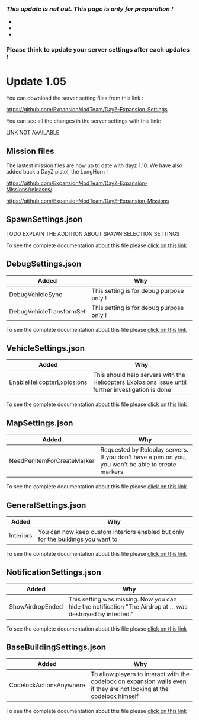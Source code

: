 ### _**This update is not out. This page is only for preparation !**_
*
*
*
### Please think to update your server settings after each updates !

# Update 1.05

You can download the server setting files from this link : 

https://github.com/ExpansionModTeam/DayZ-Expansion-Settings

You can see all the changes in the server settings with this link: 

LINK NOT AVAILABLE

## Mission files

The lastest mission files are now up to date with dayz 1.10. We have also added back a DayZ pistol, the LongHorn !

https://github.com/ExpansionModTeam/DayZ-Expansion-Missions/releases/

https://github.com/ExpansionModTeam/DayZ-Expansion-Missions

## SpawnSettings.json

TODO EXPLAIN THE ADDITION ABOUT SPAWN SELECTION SETTINGS

To see the complete documentation about this file please [click on this link](https://github.com/salutesh/DayZ-Expansion-Scripts/wiki/%5BServer-Hosting%5D-SpawnSettings)

## DebugSettings.json

| Added| Why |
|---|---|
| DebugVehicleSync | This setting is for debug purpose only ! |
| DebugVehicleTransformSet | This setting is for debug purpose only ! |

To see the complete documentation about this file please [click on this link](https://github.com/salutesh/DayZ-Expansion-Scripts/wiki/%5BServer-Hosting%5D-DebugSettings)

## VehicleSettings.json

| Added| Why |
|---|---|
| EnableHelicopterExplosions | This should help servers with the Helicopters Explosions issue until further investigation is done |

To see the complete documentation about this file please [click on this link](https://github.com/salutesh/DayZ-Expansion-Scripts/wiki/%5BServer-Hosting%5D-VehicleSettings)

## MapSettings.json

| Added| Why |
|---|---|
| NeedPenItemForCreateMarker | Requested by Roleplay servers. If you don't have a pen on you, you won't be able to create markers |

To see the complete documentation about this file please [click on this link](https://github.com/salutesh/DayZ-Expansion-Scripts/wiki/%5BServer-Hosting%5D-MapSettings)

## GeneralSettings.json

| Added| Why |
|---|---|
| Interiors | You can now keep custom interiors enabled but only for the buildings you want to |

To see the complete documentation about this file please [click on this link](https://github.com/salutesh/DayZ-Expansion-Scripts/wiki/%5BServer-Hosting%5D-GeneralSettings)

## NotificationSettings.json

| Added| Why |
|---|---|
| ShowAirdropEnded | This setting was missing. Now you can hide the notification "The Airdrop at ... was destroyed by infected." |

To see the complete documentation about this file please [click on this link](https://github.com/salutesh/DayZ-Expansion-Scripts/wiki/%5BServer-Hosting%5D-NotificationSettings)

## BaseBuildingSettings.json

| Added| Why |
|---|---|
| CodelockActionsAnywhere | To allow players to interact with the codelock on expansion walls even if they are not looking at the codelock himself |

To see the complete documentation about this file please [click on this link](https://github.com/salutesh/DayZ-Expansion-Scripts/wiki/%5BServer-Hosting%5D-BaseBuildingSettings)